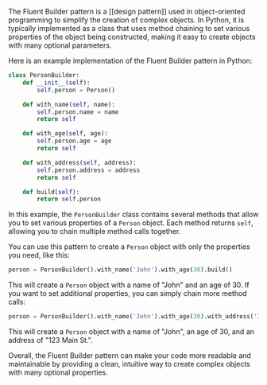 The Fluent Builder pattern is a [[design pattern]] used in object-oriented programming to simplify the creation of complex objects. In Python, it is typically implemented as a class that uses method chaining to set various properties of the object being constructed, making it easy to create objects with many optional parameters.

Here is an example implementation of the Fluent Builder pattern in Python:

```python
class PersonBuilder:
    def __init__(self):
        self.person = Person()

    def with_name(self, name):
        self.person.name = name
        return self

    def with_age(self, age):
        self.person.age = age
        return self

    def with_address(self, address):
        self.person.address = address
        return self

    def build(self):
        return self.person
```



In this example, the `PersonBuilder` class contains several methods that allow you to set various properties of a `Person` object. Each method returns `self`, allowing you to chain multiple method calls together.

You can use this pattern to create a `Person` object with only the properties you need, like this:

```python
person = PersonBuilder().with_name('John').with_age(30).build()
```

This will create a `Person` object with a name of "John" and an age of 30. If you want to set additional properties, you can simply chain more method calls:

```python
person = PersonBuilder().with_name('John').with_age(30).with_address('123 Main St.').build()
```

This will create a `Person` object with a name of "John", an age of 30, and an address of "123 Main St.".

Overall, the Fluent Builder pattern can make your code more readable and maintainable by providing a clean, intuitive way to create complex objects with many optional properties.